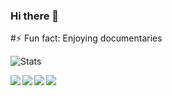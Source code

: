 ### Hi there 👋

<!--
**taksh-doria/taksh-doria** is a ✨ _special_ ✨ repository because its `README.md` (this file) appears on your GitHub profile.

Here are some ideas to get you started:


- ⚡ Fun fact: Enjoying documentaries
-->
#⚡ Fun fact: Enjoying documentaries

![Stats](https://github-readme-stats.vercel.app/api?username=taksh-doria&show_icons=true&theme=dark&&count_private=true&include_all_commits=true)

<a href=https://www.taksh-doria.codes> <img src="https://img.icons8.com/external-justicon-lineal-color-justicon/64/000000/external-computer-creativity-and-design-justicon-lineal-color-justicon-1.png"/></a>
<a href=https://twitter.com/taksh_doria > <img align="left" src="https://img.icons8.com/color/48/000000/twitter.png"></img></a>
<a href=https://www.linkedin.com/in/taksh-doria-023825172 > <img align="left" src="https://img.icons8.com/color/48/000000/linkedin.png"></img></a>
<a href=https://instagram.com/taakkksssshhhhh > <img align="left" src="https://img.icons8.com/color/48/000000/instagram-new.png"></img></a>
